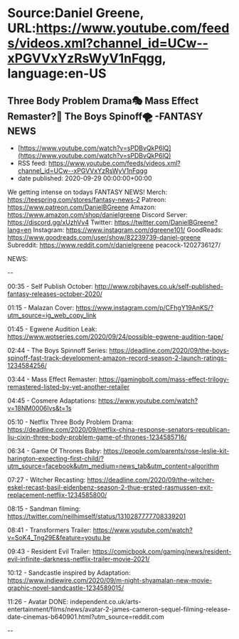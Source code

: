 # Source:Daniel Greene, URL:https://www.youtube.com/feeds/videos.xml?channel_id=UCw--xPGVVxYzRsWyV1nFqgg, language:en-US

## Three Body Problem Drama🎭 Mass Effect Remaster?👾 The Boys Spinoff🌪️ -FANTASY NEWS
 - [https://www.youtube.com/watch?v=sPDBvQkP6lQ](https://www.youtube.com/watch?v=sPDBvQkP6lQ)
 - RSS feed: https://www.youtube.com/feeds/videos.xml?channel_id=UCw--xPGVVxYzRsWyV1nFqgg
 - date published: 2020-09-29 00:00:00+00:00

We getting intense on todays FANTASY NEWS! 
Merch: https://teespring.com/stores/fantasy-news-2
Patreon: https://www.patreon.com/DanielBGreene
Amazon: https://www.amazon.com/shop/danielgreene
Discord Server: https://discord.gg/xUzhVv4
Twitter: https://twitter.com/DanielBGreene?lang=en
Instagram: https://www.instagram.com/dgreene101/
GoodReads: https://www.goodreads.com/user/show/82239739-daniel-greene
Subreddit: https://www.reddit.com/r/danielgreene
peacock-1202736127/

NEWS: 

--

00:35 - Self Publish October: http://www.robjhayes.co.uk/self-published-fantasy-releases-october-2020/

01:15 - Malazan Cover: https://www.instagram.com/p/CFhgY19AnKS/?utm_source=ig_web_copy_link

01:45 - Egwene Audition Leak: https://www.wotseries.com/2020/09/24/possible-egwene-audition-tape/

02:44 - The Boys Spinnoff Series: https://deadline.com/2020/09/the-boys-spinoff-fast-track-development-amazon-record-season-2-launch-ratings-1234584256/

03:44 - Mass Effect Remaster: https://gamingbolt.com/mass-effect-trilogy-remastered-listed-by-yet-another-retailer

04:45 - Cosmere Adaptations: https://www.youtube.com/watch?v=18NM0006lvs&t=1s

05:10 - Netflix Three Body Problem Drama: https://deadline.com/2020/09/netflix-china-response-senators-republican-liu-cixin-three-body-problem-game-of-thrones-1234585716/

06:34 - Game Of Thrones Baby: https://people.com/parents/rose-leslie-kit-harington-expecting-first-child/?utm_source=facebook&utm_medium=news_tab&utm_content=algorithm  

07:27 - Witcher Recasting: https://deadline.com/2020/09/the-witcher-eskel-recast-basil-eidenbenz-season-2-thue-ersted-rasmussen-exit-replacement-netflix-1234585800/

08:15 - Sandman filming: https://twitter.com/neilhimself/status/1310287777708339201 

08:41 - Transformers Trailer: https://www.youtube.com/watch?v=SoK4_Tng29E&feature=youtu.be 

09:43 - Resident Evil Trailer: https://comicbook.com/gaming/news/resident-evil-infinite-darkness-netflix-trailer-movie-2021/

10:12 - Sandcastle inspired by Adaptation: https://www.indiewire.com/2020/09/m-night-shyamalan-new-movie-graphic-novel-sandcastle-1234589015/ 

11:26 - Avatar DONE: independent.co.uk/arts-entertainment/films/news/avatar-2-james-cameron-sequel-filming-release-date-cinemas-b640901.html?utm_source=reddit.com 


--

